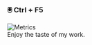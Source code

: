###  🖲 Ctrl + F5
![Metrics](https://metrics.lecoq.io/pacifiquem?template=classic&repositories.affiliations=&config.timezone=Africa%2FCairo) <br>
Enjoy the taste of my work.
